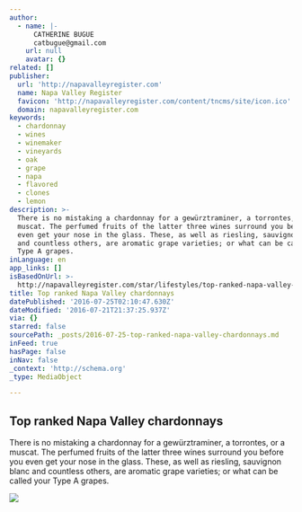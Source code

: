 ```yaml
---
author:
  - name: |-
      CATHERINE BUGUE
      catbugue@gmail.com
    url: null
    avatar: {}
related: []
publisher:
  url: 'http://napavalleyregister.com'
  name: Napa Valley Register
  favicon: 'http://napavalleyregister.com/content/tncms/site/icon.ico'
  domain: napavalleyregister.com
keywords:
  - chardonnay
  - wines
  - winemaker
  - vineyards
  - oak
  - grape
  - napa
  - flavored
  - clones
  - lemon
description: >-
  There is no mistaking a chardonnay for a gewürztraminer, a torrontes, or a
  muscat. The perfumed fruits of the latter three wines surround you before you
  even get your nose in the glass. These, as well as riesling, sauvignon blanc
  and countless others, are aromatic grape varieties; or what can be called your
  Type A grapes.
inLanguage: en
app_links: []
isBasedOnUrl: >-
  http://napavalleyregister.com/star/lifestyles/top-ranked-napa-valley-chardonnays/article_9e5cf1c4-ad3d-577b-bf68-4ddb66cc3f26.html
title: Top ranked Napa Valley chardonnays
datePublished: '2016-07-25T02:10:47.630Z'
dateModified: '2016-07-21T21:37:25.937Z'
via: {}
starred: false
sourcePath: _posts/2016-07-25-top-ranked-napa-valley-chardonnays.md
inFeed: true
hasPage: false
inNav: false
_context: 'http://schema.org'
_type: MediaObject

---
```

<article style=""><h1>Top ranked Napa Valley chardonnays</h1><p>There is no mistaking a chardonnay for a gewürztraminer, a torrontes, or a muscat. The perfumed fruits of the latter three wines surround you before you even get your nose in the glass. These, as well as riesling, sauvignon blanc and countless others, are aromatic grape varieties; or what can be called your Type A grapes.</p><img src="http://bloximages.chicago2.vip.townnews.com/napavalleyregister.com/content/tncms/assets/v3/editorial/7/da/7daf3fcd-94ea-5244-8e53-f5219a3f8f64/5791255d11e1c.image.jpg?crop=610%2C343%2C612%2C372&amp;resize=610%2C343&amp;order=crop%2Cresize" /></article>